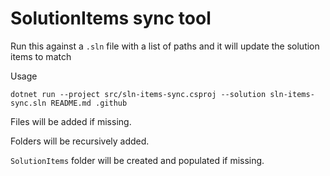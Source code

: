 # SolutionItems sync tool

Run this against a `.sln` file with a list of paths and it will update the solution items to match

Usage

```
dotnet run --project src/sln-items-sync.csproj --solution sln-items-sync.sln README.md .github
```

Files will be added if missing.

Folders will be recursively added.

`SolutionItems` folder will be created and populated if missing.
